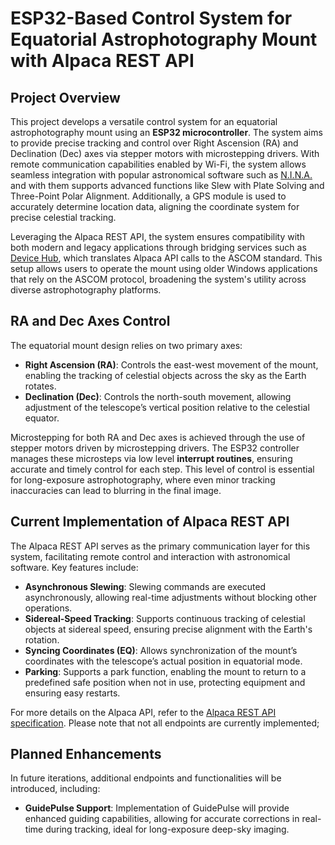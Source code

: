 # ESP32-Based Control System for Equatorial Astrophotography Mount with Alpaca REST API

## Project Overview

This project develops a versatile control system for an equatorial astrophotography mount using an **ESP32 microcontroller**.
The system aims to provide precise tracking and control over Right Ascension (RA) and Declination (Dec) axes via stepper motors with microstepping drivers.
With remote communication capabilities enabled by Wi-Fi, the system allows seamless integration with popular astronomical software such as [N.I.N.A.](https://nighttime-imaging.eu/) and with them supports advanced functions like Slew with Plate Solving and Three-Point Polar Alignment.
Additionally, a GPS module is used to accurately determine location data, aligning the coordinate system for precise celestial tracking.

Leveraging the Alpaca REST API, the system ensures compatibility with both modern and legacy applications through bridging services such as [Device Hub](https://ascom-standards.org/FAQs/DevHub.htm), which translates Alpaca API calls to the ASCOM standard.
This setup allows users to operate the mount using older Windows applications that rely on the ASCOM protocol, broadening the system's utility across diverse astrophotography platforms.

## RA and Dec Axes Control

The equatorial mount design relies on two primary axes:

- **Right Ascension (RA)**: Controls the east-west movement of the mount, enabling the tracking of celestial objects across the sky as the Earth rotates.
- **Declination (Dec)**: Controls the north-south movement, allowing adjustment of the telescope’s vertical position relative to the celestial equator.

Microstepping for both RA and Dec axes is achieved through the use of stepper motors driven by microstepping drivers.
The ESP32 controller manages these microsteps via low level **interrupt routines**, ensuring accurate and timely control for each step.
This level of control is essential for long-exposure astrophotography, where even minor tracking inaccuracies can lead to blurring in the final image.

## Current Implementation of Alpaca REST API

The Alpaca REST API serves as the primary communication layer for this system, facilitating remote control and interaction with astronomical software. Key features include:

- **Asynchronous Slewing**: Slewing commands are executed asynchronously, allowing real-time adjustments without blocking other operations.
- **Sidereal-Speed Tracking**: Supports continuous tracking of celestial objects at sidereal speed, ensuring precise alignment with the Earth's rotation.
- **Syncing Coordinates (EQ)**: Allows synchronization of the mount’s coordinates with the telescope’s actual position in equatorial mode.
- **Parking**: Supports a park function, enabling the mount to return to a predefined safe position when not in use, protecting equipment and ensuring easy restarts.

For more details on the Alpaca API, refer to the [Alpaca REST API specification](https://ascom-standards.org/api/).
Please note that not all endpoints are currently implemented;

## Planned Enhancements

In future iterations, additional endpoints and functionalities will be introduced, including:

- **GuidePulse Support**: Implementation of GuidePulse will provide enhanced guiding capabilities, allowing for accurate corrections in real-time during tracking, ideal for long-exposure deep-sky imaging.
